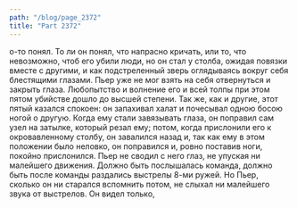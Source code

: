 ```yaml
---
path: "/blog/page_2372"
title: "Part 2372"
---
```


о-то понял. То ли он понял, что напрасно кричать, или то, что невозможно, чтоб его убили люди, но он стал у столба, ожидая повязки вместе с другими, и как подстреленный зверь оглядываясь вокруг себя блестящими глазами.
Пьер уже не мог взять на себя отвернуться и закрыть глаза. Любопытство и волнение его и всей толпы при этом пятом убийстве дошло до высшей степени. Так же, как и другие, этот пятый казался спокоен: он запахивал халат и почесывал одною босою ногой о другую.
Когда ему стали завязывать глаза, он поправил сам узел на затылке, который резал ему; потом, когда прислонили его к окровавленному столбу, он завалился назад и, так как ему в этом положении было неловко, он поправился и, ровно поставив ноги, покойно прислонился. Пьер не сводил с него глаз, не упуская ни малейшего движения.
Должно быть послышалась команда, должно быть после команды раздались выстрелы 8-ми ружей. Но Пьер, сколько он ни старался вспомнить потом, не слыхал ни малейшего звука от выстрелов. Он видел только, 
